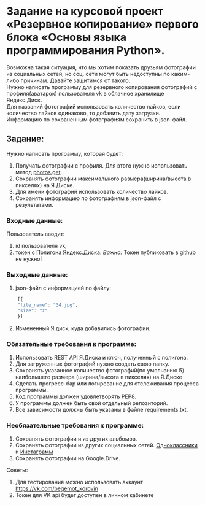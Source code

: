# Задание на курсовой проект «Резервное копирование» первого блока «Основы языка программирования Python».

Возможна такая ситуация, что мы хотим показать друзьям фотографии из социальных сетей, но соц. сети могут быть недоступны по каким-либо причинам. Давайте защитимся от такого.  
Нужно написать программу для резервного копирования фотографий с профиля(аватарок) пользователя vk в облачное хранилище Яндекс.Диск.  
Для названий фотографий использовать количество лайков, если количество лайков одинаково, то добавить дату загрузки.  
Информацию по сохраненным фотографиям сохранить в json-файл.

## Задание:
Нужно написать программу, которая будет:
1. Получать фотографии с профиля. Для этого нужно использовать метод [photos.get](https://vk.com/dev/photos.get).
2. Сохранять фотографии максимального размера(ширина/высота в пикселях) на Я.Диске.
3. Для имени фотографий использовать количество лайков. 
4. Сохранять информацию по фотографиям в json-файл с результатами. 

### Входные данные:
Пользователь вводит:
1. id пользователя vk;
2. токен с [Полигона Яндекс.Диска](https://yandex.ru/dev/disk/poligon/).
*Важно:* Токен публиковать в github не нужно!

### Выходные данные:
1. json-файл с информацией по файлу:
```javascript
    [{
    "file_name": "34.jpg",
    "size": "z"
    }]
```
2. Измененный Я.диск, куда добавились фотографии.
​
​
### Обязательные требования к программе:
1. Использовать REST API Я.Диска и ключ, полученный с полигона.
2. Для загруженных фотографий нужно создать свою папку.
3. Сохранять указанное количество фотографий(по умолчанию 5) наибольшего размера (ширина/высота в пикселях) на Я.Диске
4. Сделать прогресс-бар или логирование для отслеживания процесса программы.
5. Код программы должен удовлетворять PEP8.
6. У программы должен быть свой отдельный репозиторий. 
7. Все зависимости должны быть указаны в файле requiremеnts.txt.
​
### Необязательные требования к программе:
1. Сохранять фотографии и из других альбомов.
2. Сохранять фотографии из других социальных сетей. [Одноклассники](https://apiok.ru/) и [Инстаграмм](https://www.instagram.com/developer/)
3. Сохранять фотографии на Google.Drive.


Советы:
1. Для тестирования можно использовать аккаунт https://vk.com/begemot_korovin
2. Токен для VK api будет доступен в личном кабинете